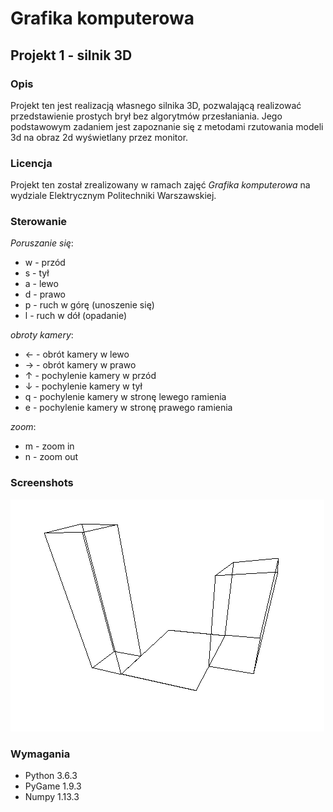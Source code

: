 # Grafika komputerowa 
## Projekt 1 - silnik 3D

### Opis
Projekt ten jest realizacją własnego silnika 3D, pozwalającą realizować
przedstawienie prostych brył bez algorytmów przesłaniania. Jego podstawowym 
zadaniem jest zapoznanie się z metodami rzutowania modeli 3d na obraz 2d
wyświetlany przez monitor.

### Licencja
Projekt ten został zrealizowany w ramach zajęć _Grafika komputerowa_ na wydziale 
Elektrycznym Politechniki Warszawskiej. 

### Sterowanie
*Poruszanie się*:
* w - przód
* s - tył
* a - lewo 
* d - prawo
* p - ruch w górę (unoszenie się)
* l - ruch w dół (opadanie)

*obroty kamery*:
* ← - obrót kamery w lewo
* → - obrót kamery w prawo
* ↑ - pochylenie kamery w przód
* ↓ - pochylenie kamery w tył
* q - pochylenie kamery w stronę lewego ramienia
* e - pochylenie kamery w stronę prawego ramienia

*zoom*:
* m - zoom in
* n - zoom out

### Screenshots
![screnshot](https://github.com/drapek/python_3D_engine/blob/master/docs/screenshot_1.png?raw=true)


### Wymagania
* Python 3.6.3
* PyGame 1.9.3
* Numpy 1.13.3
